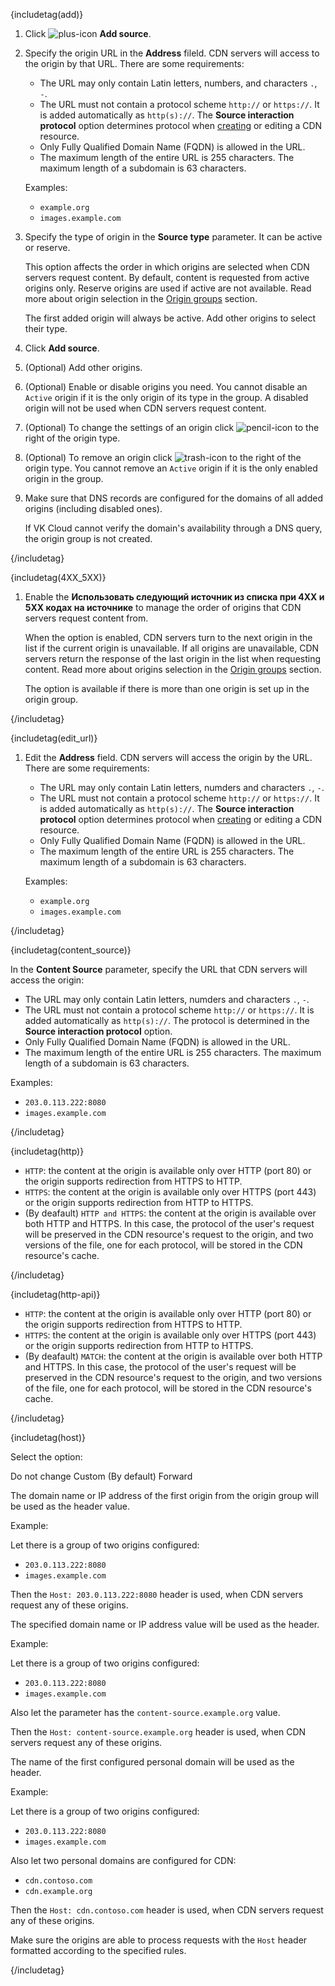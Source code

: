 {includetag(add)}

1. Click ![plus-icon](/en/assets/plus-icon.svg "inline") **Add source**.
1. Specify the origin URL in the **Address** fileld. CDN servers will access to the origin by that URL. There are some requirements:

   - The URL may only contain Latin letters, numbers, and characters `.`, `-`.
   - The URL must not contain a protocol scheme `http://` or `https://`. It is added automatically as `http(s)://`. The **Source interaction protocol** option determines protocol when [creating](../create-resource) or editing a CDN resource.
   - Only Fully Qualified Domain Name (FQDN) is allowed in the URL.
   - The maximum length of the entire URL is 255 characters. The maximum length of a subdomain is 63 characters.

   Examples:

   - `example.org`
   - `images.example.com`

1. Specify the type of origin in the **Source type** parameter. It can be active or reserve.

   This option affects the order in which origins are selected when CDN servers request content. By default, content is requested from active origins only. Reserve origins are used if active are not available. Read more about origin selection in the [Origin groups](/en/networks/cdn/concepts/origin-groups) section.

   The first added origin will always be active. Add other origins to select their type.

1. Click **Add source**.

1. (Optional) Add other origins.

1. (Optional) Enable or disable origins you need. You cannot disable an `Active` origin if it is the only origin of its type in the group. A disabled origin will not be used when CDN servers request content.

1. (Optional) To change the settings of an origin click ![pencil-icon](/en/assets/pencil-icon.svg "inline") to the right of the origin type.

1. (Optional) To remove an origin click ![trash-icon](/en/assets/trash-icon.svg "inline") to the right of the origin type. You cannot remove an `Active` origin if it is the only enabled origin in the group.

1. Make sure that DNS records are configured for the domains of all added origins (including disabled ones).

   <warn>

   If VK Cloud cannot verify the domain's availability through a DNS query, the origin group is not created.

   </warn>

{/includetag}

{includetag(4XX_5XX)}

1. Enable the **Использовать следующий источник из списка при 4XX и 5XX кодах на источнике** to manage the order of origins that CDN servers request content from.

   When the option is enabled, CDN servers turn to the next origin in the list if the current origin is unavailable. If all origins are unavailable, CDN servers return the response of the last origin in the list when requesting content. Read more about origins selection in the [Origin groups](/en/networks/cdn/concepts/origin-groups) section.

   The option is available if there is more than one origin is set up in the origin group.

{/includetag}

{includetag(edit_url)}

1. Edit the **Address** field. CDN servers will access the origin by the URL. There are some requirements:

   - The URL may only contain Latin letters, numders and characters `.`, `-`.
   - The URL must not contain a protocol scheme `http://` or `https://`. It is added automatically as `http(s)://`. The **Source interaction protocol** option determines protocol when [creating](../create-resource) or editing a CDN resource.
   - Only Fully Qualified Domain Name (FQDN) is allowed in the URL.
   - The maximum length of the entire URL is 255 characters. The maximum length of a subdomain is 63 characters.

   Examples:

   - `example.org`
   - `images.example.com`

{/includetag}

{includetag(content_source)}

In the **Content Source** parameter, specify the URL that CDN servers will access the origin:

- The URL may only contain Latin letters, numders and characters `.`, `-`.
- The URL must not contain a protocol scheme `http://` or `https://`. It is added automatically as `http(s)://`. The protocol is determined in the **Source interaction protocol** option.
- Only Fully Qualified Domain Name (FQDN) is allowed in the URL.
- The maximum length of the entire URL is 255 characters. The maximum length of a subdomain is 63 characters.

Examples:

- `203.0.113.222:8080`
- `images.example.com`

{/includetag}

{includetag(http)}

- `HTTP`: the content at the origin is available only over HTTP (port 80) or the origin supports redirection from HTTPS to HTTP.
- `HTTPS`: the content at the origin is available only over HTTPS (port 443) or the origin supports redirection from HTTP to HTTPS.
- (By deafault) `HTTP and HTTPS`: the content at the origin is available over both HTTP and HTTPS. In this case, the protocol of the user's request will be preserved in the CDN resource's request to the origin, and two versions of the file, one for each protocol, will be stored in the CDN resource's cache.

{/includetag}

{includetag(http-api)}

- `HTTP`: the content at the origin is available only over HTTP (port 80) or the origin supports redirection from HTTPS to HTTP.
- `HTTPS`: the content at the origin is available only over HTTPS (port 443) or the origin supports redirection from HTTP to HTTPS.
- (By deafault) `MATCH`: the content at the origin is available over both HTTP and HTTPS. In this case, the protocol of the user's request will be preserved in the CDN resource's request to the origin, and two versions of the file, one for each protocol, will be stored in the CDN resource's cache.

{/includetag}

{includetag(host)}

Select the option:

<tabs>
<tablist>
<tab>Do not change</tab>
<tab>Custom</tab>
<tab>(By default) Forward</tab>
</tablist>
<tabpanel>

The domain name or IP address of the first origin from the origin group will be used as the header value.

Example:

Let there is a group of two origins configured:

- `203.0.113.222:8080`
- `images.example.com`

Then the `Host: 203.0.113.222:8080` header is used, when CDN servers request any of these origins.

</tabpanel>
<tabpanel>

The specified domain name or IP address value will be used as the header.

Example:

Let there is a group of two origins configured:

- `203.0.113.222:8080`
- `images.example.com`

Also let the parameter has the `content-source.example.org` value.

Then the `Host: content-source.example.org` header is used, when CDN servers request any of these origins.

</tabpanel>
<tabpanel>

The name of the first configured personal domain will be used as the header.

Example:

Let there is a group of two origins configured:

- `203.0.113.222:8080`
- `images.example.com`

Also let two personal domains are configured for CDN:

- `cdn.contoso.com`
- `cdn.example.org`

Then the `Host: cdn.contoso.com` header is used, when CDN servers request any of these origins.

</tabpanel>
</tabs>

<warn>

Make sure the origins are able to process requests with the `Host` header formatted according to the specified rules.

</warn>

{/includetag}
